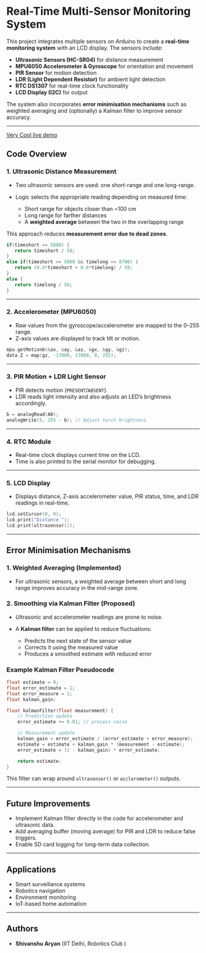 # Real-Time Multi-Sensor Monitoring System

This project integrates multiple sensors on Arduino to create a **real-time monitoring system** with an LCD display. The sensors include:

* **Ultrasonic Sensors (HC-SR04)** for distance measurement
* **MPU6050 Accelerometer & Gyroscope** for orientation and movement
* **PIR Sensor** for motion detection
* **LDR (Light Dependent Resistor)** for ambient light detection
* **RTC DS1307** for real-time clock functionality
* **LCD Display (I2C)** for output

The system also incorporates **error minimisation mechanisms** such as weighted averaging and (optionally) a Kalman filter to improve sensor accuracy.

---
[ Very Cool live demo](https://youtu.be/kZNPnzwuvWw)



## Code Overview

### 1. **Ultrasonic Distance Measurement**

* Two ultrasonic sensors are used: one short-range and one long-range.
* Logic selects the appropriate reading depending on measured time:

  * Short range for objects closer than \~100 cm
  * Long range for farther distances
  * A **weighted average** between the two in the overlapping range

This approach reduces **measurement error due to dead zones**.

```cpp
if(timeshort <= 5800) {
   return timeshort / 58;
}
else if(timeshort >= 5800 && timelong <= 8700) {
   return (0.4*timeshort + 0.6*timelong) / 58;
}
else {
   return timelong / 58;
}
```

---

### 2. **Accelerometer (MPU6050)**

* Raw values from the gyroscope/accelerometer are mapped to the 0–255 range.
* Z-axis values are displayed to track tilt or motion.

```cpp
mpu.getMotion6(&ax, &ay, &az, &gx, &gy, &gz);
data.Z = map(gz, -17000, 17000, 0, 255);
```

---

### 3. **PIR Motion + LDR Light Sensor**

* PIR detects motion (`PRESENT`/`ABSENT`).
* LDR reads light intensity and also adjusts an LED’s brightness accordingly.

```cpp
b = analogRead(A0);
analogWrite(5, 255 - b); // Adjust torch brightness
```

---

### 4. **RTC Module**

* Real-time clock displays current time on the LCD.
* Time is also printed to the serial monitor for debugging.

---

### 5. **LCD Display**

* Displays distance, Z-axis accelerometer value, PIR status, time, and LDR readings in real-time.

```cpp
lcd.setCursor(0, 0);
lcd.print("Distance ");
lcd.print(ultrasensor());
```

---

## Error Minimisation Mechanisms

### 1. **Weighted Averaging (Implemented)**

* For ultrasonic sensors, a weighted average between short and long range improves accuracy in the mid-range zone.

### 2. **Smoothing via Kalman Filter (Proposed)**

* Ultrasonic and accelerometer readings are prone to noise.
* A **Kalman filter** can be applied to reduce fluctuations:

  * Predicts the next state of the sensor value
  * Corrects it using the measured value
  * Produces a smoothed estimate with reduced error

### Example Kalman Filter Pseudocode

```cpp
float estimate = 0;
float error_estimate = 1;
float error_measure = 1;
float kalman_gain;

float kalmanFilter(float measurement) {
    // Prediction update
    error_estimate += 0.01; // process noise

    // Measurement update
    kalman_gain = error_estimate / (error_estimate + error_measure);
    estimate = estimate + kalman_gain * (measurement - estimate);
    error_estimate = (1 - kalman_gain) * error_estimate;

    return estimate;
}
```

This filter can wrap around `ultrasensor()` or `acclerometer()` outputs.

---

## Future Improvements

* Implement Kalman filter directly in the code for accelerometer and ultrasonic data.
* Add averaging buffer (moving average) for PIR and LDR to reduce false triggers.
* Enable SD card logging for long-term data collection.

---

## Applications

* Smart surveillance systems
* Robotics navigation
* Environment monitoring
* IoT-based home automation

---

## Authors

* **Shivanshu Aryan**  (IIT Delhi, Robotics Club )
